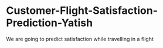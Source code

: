 # Customer-Flight-Satisfaction-Prediction-Yatish
We are going to predict satisfaction while travelling in a flight
